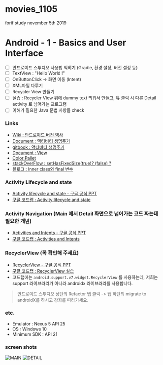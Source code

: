 # movies_1105
forif study november 5th 2019

# Android - 1 - Basics and User Interface 
- [ ] 안드로이드 스투디오 사용법 익히기 (Gradle, 환경 설정, 버전 설정 등)
- [ ] TextView : "Hello World !"
- [ ] OnButtonClick -> 화면 이동 (Intent)
- [ ]  XML파일 다루기
- [ ] Recycler View 만들기 
- [ ] 실습 : Recycler View 위에 dummy text 띄워서 만들고, 뷰 클릭 시 다른 Detail activity 로 넘어가는 프로그램 
- [ ] 이해가 필요한 Java 문법 사항들 check 

### Links 
- [Wiki : 안드로이드 버전 역사](https://ko.wikipedia.org/wiki/%EC%95%88%EB%93%9C%EB%A1%9C%EC%9D%B4%EB%93%9C_%EB%B2%84%EC%A0%84_%EC%97%AD%EC%82%AC)
- [Document : 액티비티 생명주기](https://developer.android.com/guide/components/activities/activity-lifecycle)
- [gitbook : 액티비티 생명주기](https://kairo96.gitbooks.io/android/content/ch2.4.1.html)
- [Document : View](https://developer.android.com/reference/android/view/View)
- [Color Pallet](https://www.color-hex.com/color-palettes/)
- [stackOverFlow : setHasFixedSize(true)? (false) ?](https://stackoverflow.com/questions/28827597/when-do-we-use-the-recyclerview-sethasfixedsize)
- [블로그 : Inner class와 final 변수](https://ybin.tistory.com/8)


### Activity Lifecycle and state
- [Activity lifecycle and state - 구글 공식 PPT](https://docs.google.com/presentation/d/1m7fHePW3-LcuCDXWHbOolWNN1y3jDv7V2pI0yVhCwT8/edit#slide=id.g116d7d9d49_3_13)
- [구글 코드랩 : Activity lifecycle and state](https://codelabs.developers.google.com/codelabs/android-training-activity-lifecycle-and-state/index.html?index=..%2F..%2Fandroid-training#2)

### Activity Navigation (Main 에서 Detail 화면으로 넘어가는 코드 짜는데 필요한 개념)
- [Activities and Intents - 구글 공식 PPT](https://docs.google.com/presentation/d/1kjxsI9brdVRIx3rqoB0H-1-PmVlzJbiQNf4PyqzZKJM/edit?usp=sharing)
- [구글 코드랩 : Activities and Intents](https://codelabs.developers.google.com/codelabs/android-training-create-an-activity/index.html?index=..%2F..%2Fandroid-training#1)

### RecyclerView (꼭 확인해 주세요)
- [RecyclerView - 구글 공식 PPT](https://docs.google.com/presentation/d/1tLLYBSGl9d8nHc_88007kTOZvXdSY0oqIRF3APIgm34/edit?usp=sharing)
- [구글 코드랩 : RecyclerView 실습](https://codelabs.developers.google.com/codelabs/android-training-create-recycler-view/index.html?index=..%2F..%2Fandroid-training#0)
- 코드랩에는 `android.support.v7.widget.RecyclerView` 를 사용하는데, 저희는 support 라이브러리가 아니라 androidx 라이브러리를 사용합니다. 
> 안드로이드 스투디오 상단의 Refactor 탭 클릭 -> 탭 하단의 migrate to androidX를 하시고 강좌를 따라가세요. 


### etc. 
- Emulator : Nexus 5 API 25
- OS : Windows 10 
- Minimum SDK : API 21 


### screen shots 

![MAIN](https://lh3.googleusercontent.com/hZLeS3HsfLGlufDWfsapKoFu7pUy9oQcJvLZjdv3s2t1fKd77izUNIMvxF5k_tUrnPVM-Kowg6be "screenshot_main")
![DETAIL](https://lh3.googleusercontent.com/HM-vO9wKZSDvXsr4ZAxM743OA3l3myfmahNkzEbLXsP6A8c69XhxNA1T_IeVobnGiTdVTskSNDpe "screenshot_detail")
